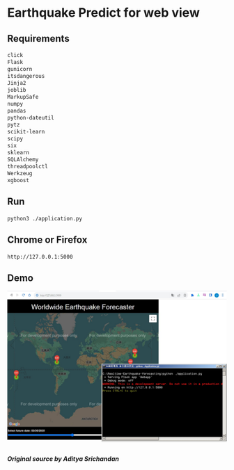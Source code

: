 # Earthquake Predict for web view

## Requirements
    click
    Flask
    gunicorn
    itsdangerous
    Jinja2
    joblib
    MarkupSafe
    numpy
    pandas
    python-dateutil
    pytz
    scikit-learn
    scipy
    six
    sklearn
    SQLAlchemy
    threadpoolctl
    Werkzeug
    xgboost

## Run
    python3 ./application.py

## Chrome or Firefox
    http://127.0.0.1:5000

## Demo
<img src="Images/ef.jpg" width="800px"/>

##
##### Original source by Aditya Srichandan
